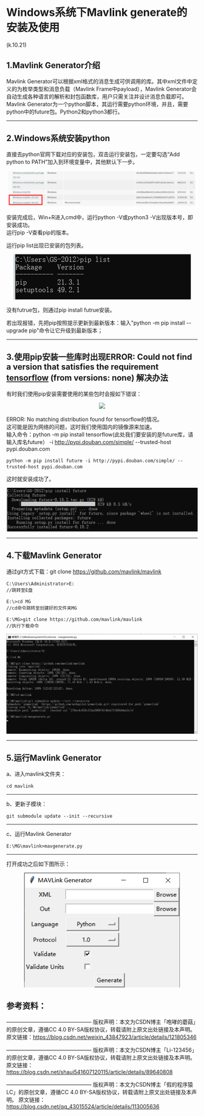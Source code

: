 # Windows系统下Mavlink generate的安装及使用   

(k.10.21)  

## 1.Mavlink Generator介绍  

Mavlink Generator可以根据xml格式的消息生成可供调用的库。其中xml文件中定义的为枚举类型和消息负载（Mavlink Frame中payload），Mavlink Generator会自动生成各种语言的解析和封包函数库，用户只需关注并设计消息负载即可。  
Mavlink Generator为一个python脚本，其运行需要python环境，并且，需要python中的future包。Python2和python3都行。    

***

## 2.Windows系统安装python  

直接去python官网下载对应的安装包，双击运行安装包，一定要勾选“Add python to PATH”加入到环境变量中，其他默认下一步。   

<center>
<img src="Windows系统下Mavlink_generate的安装及使用/f0dbe92cbe7f4c1b83ca5a0040f3cd80.png"></img>
</center>

安装完成后，Win+R进入cmd中，运行python -V或python3 -V出现版本号，即安装成功。  
运行pip -V查看pip的版本。    

运行pip list出现已安装的包列表。   

<center>
<img src="Windows系统下Mavlink_generate的安装及使用/ab3d3897e75f4ec5b8543b3eda4d31ff.png"></img>
</center>


没有futrue包，则通过pip install futrue安装。  

若出现报错，先把pip按照提示更新到最新版本：输入"python -m pip install --upgrade pip"命令让它升级到最新版本；  

***

## 3.使用pip安装一些库时出现ERROR: Could not find a version that satisfies the requirement [tensorflow](https://so.csdn.net/so/search?q=tensorflow&spm=1001.2101.3001.7020) (from versions: none)  解决办法  

有时我们使用pip安装需要使用的某些包时会报如下错误：  

<center>
<img src="Windows系统下Mavlink_generate的安装及使用/watermark,type_ZmFuZ3poZW5naGVpdGk,shadow_10,text_aHR0cHM6Ly9ibG9nLmNzZG4ubmV0L3NoYXVpNTQxNjA3MTIwMTE1,size_16,color_FFFFFF,t_70"></img>
</center>

ERROR: No matching distribution found for tensorflow的情况。  
这可能是因为网络的问题，这时我们使用国内的镜像源来加速。  
输入命令：python -m pip install tensorflow(此处我们要安装的是future库，请输入库名future） -i http://pypi.douban.com/simple/ --trusted-host pypi.douban.com  

```
python -m pip install future -i http://pypi.douban.com/simple/ --trusted-host pypi.douban.com  
```

这时就安装成功了。  

<center>
<img src="Windows系统下Mavlink_generate的安装及使用/d6ecfb59b1534f8ca9e9a8e6a8d4cd18.png"></img>
</center>


***

## 4.下载Mavlink Generator  

通过git方式下载：git clone https://github.com/mavlink/mavlink    

```
C:\Users\Administrator>E:
//跳转至E盘
```

```
E:\>cd MG
//cd命令跳转至创建好的文件夹MG
```

```
E:\MG>git clone https://github.com/mavlink/mavlink
//执行下载命令
```

<center>
<img src="Windows系统下Mavlink_generate的安装及使用/image-20221021130116557.png"></img>
</center>


****

## 5.运行Mavlink Generator  

a、进入mavlink文件夹：

```
cd mavlink
```

***

b、更新子模块：

```
git submodule update --init --recursive    
```

***

c、运行Mavlink Generator     

```
E:\MG\mavlink>mavgenerate.py
```

***

打开成功之后如下图所示：  

<center>
<img src="Windows系统下Mavlink_generate的安装及使用/image-20221021130044229.png"></img>
</center>




## 参考资料：  

————————————————
版权声明：本文为CSDN博主「咆哮的蘑菇」的原创文章，遵循CC 4.0 BY-SA版权协议，转载请附上原文出处链接及本声明。
原文链接：https://blog.csdn.net/weixin_43847923/article/details/121805346

————————————————
版权声明：本文为CSDN博主「Li-123456」的原创文章，遵循CC 4.0 BY-SA版权协议，转载请附上原文出处链接及本声明。
原文链接：https://blog.csdn.net/shaui541607120115/article/details/89640808

————————————————
版权声明：本文为CSDN博主「假的程序猿LC」的原创文章，遵循CC 4.0 BY-SA版权协议，转载请附上原文出处链接及本声明。
原文链接：https://blog.csdn.net/qq_43015524/article/details/113005636